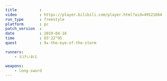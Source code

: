```yaml
---
title          :
video          : https://player.bilibili.com/player.html?aid=49521664
run_type       : freestyle
platform       : pc
patch_version  : 
date           : 2019-04-16
time           : 03'22"95
quest          : 9★-the-eye-of-the-storm

runners:
    - とけいおと

weapons:
    - long-sword
---
```

